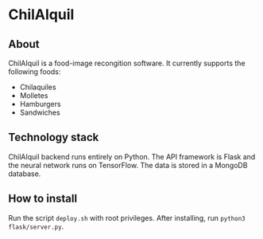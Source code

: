 # ChilAIquil
## About
ChilAIquil is a food-image recongition software. It currently supports the following foods:
- Chilaquiles
- Molletes
- Hamburgers
- Sandwiches

## Technology stack
ChilAIquil backend runs entirely on Python. The API framework is Flask and the neural network runs on TensorFlow. The data is stored in a MongoDB database.

## How to install
Run the script ```deploy.sh``` with root privileges. After installing, run ```python3 flask/server.py```. 
